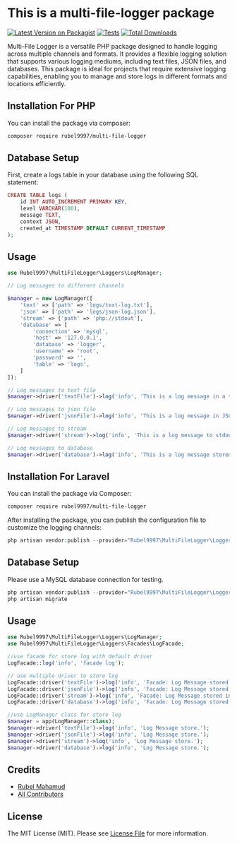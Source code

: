 # This is a multi-file-logger package

[![Latest Version on Packagist](https://img.shields.io/packagist/v/rubel9997/multi-file-logger.svg?style=flat-square)](https://packagist.org/packages/rubel9997/multi-file-logger)
[![Tests](https://img.shields.io/github/actions/workflow/status/rubel9997/multi-file-logger/run-tests.yml?branch=main&label=tests&style=flat-square)](https://github.com/rubel9997/multi-file-logger/actions/workflows/run-tests.yml)
[![Total Downloads](https://img.shields.io/packagist/dt/rubel9997/multi-file-logger.svg?style=flat-square)](https://packagist.org/packages/rubel9997/multi-file-logger)

Multi-File Logger is a versatile PHP package designed to handle logging across multiple channels and formats. It provides a flexible logging solution that supports various logging mediums, including text files, JSON files, and databases.
This package is ideal for projects that require extensive logging capabilities, enabling you to manage and store logs in different formats and locations efficiently.

## Installation For PHP

You can install the package via composer:

```bash
composer require rubel9997/multi-file-logger
```

## Database Setup

First, create a logs table in your database using the following SQL statement:

```php
CREATE TABLE logs (
    id INT AUTO_INCREMENT PRIMARY KEY,
    level VARCHAR(100),
    message TEXT,
    context JSON,
    created_at TIMESTAMP DEFAULT CURRENT_TIMESTAMP
);
```

## Usage

```php
use Rubel9997\MultiFileLogger\Loggers\LogManager;

// Log messages to different channels

$manager = new LogManager([
    'text' => ['path' => 'logs/text-log.txt'],
    'json' => ['path' => 'logs/json-log.json'],
    'stream' => ['path' => 'php://stdout'],
    'database' => [
        'connection' => 'mysql',
        'host' => '127.0.0.1',
        'database' => 'logger',
        'username' => 'root',
        'password' => '',
        'table' => 'logs',
    ]
]);

// Log messages to text file
$manager->driver('textFile')->log('info', 'This is a log message in a text file.');

// Log messages to json file
$manager->driver('jsonFile')->log('info', 'This is a log message in JSON format.');

// Log messages to stream
$manager->driver('stream')->log('info', 'This is a log message to stdout.');

// Log messages to database
$manager->driver('database')->log('info', 'This is a log message stored in the database.');
```

<!-- ## Testing

```bash
composer test
``` -->

## Installation For Laravel

You can install the package via Composer:

```bash
composer require rubel9997/multi-file-logger
```

After installing the package, you can publish the configuration file to customize the logging channels:

```php
php artisan vendor:publish --provider="Rubel9997\MultiFileLogger\Loggers\LoggerServiceProvider" --tag="logger-config"

```

## Database Setup

Please use a MySQL database connection for testing.

```php
php artisan vendor:publish --provider="Rubel9997\MultiFileLogger\Loggers\LoggerServiceProvider" --tag="logger-migration"
php artisan migrate
```

## Usage

```php
use Rubel9997\MultiFileLogger\Loggers\LogManager;
use Rubel9997\MultiFileLogger\Loggers\Facades\LogFacade;

//use facade for store log with default driver
LogFacade::log('info', 'facade log');

// use multiple driver to store log
LogFacade::driver('textFile')->log('info', 'Facade: Log Message stored in text file.');
LogFacade::driver('jsonFile')->log('info', 'Facade: Log Message stored in JSON file.');
LogFacade::driver('stream')->log('info', 'Facade: Log Message stored in stream.');
LogFacade::driver('database')->log('info', 'Facade: Log Message stored in database.');

//use LogManager class for store log
$manager = app(LogManager::class);
$manager->driver('textFile')->log('info', 'Log Message store.');
$manager->driver('jsonFile')->log('info', 'Log Message store.');
$manager->driver('stream')->log('info', 'Log Message store.');
$manager->driver('database')->log('info', 'Log Message store.');
```

## Credits

-   [Rubel Mahamud](https://github.com/rubel9997)
-   [All Contributors](../../contributors)

## License

The MIT License (MIT). Please see [License File](LICENSE.md) for more information.
